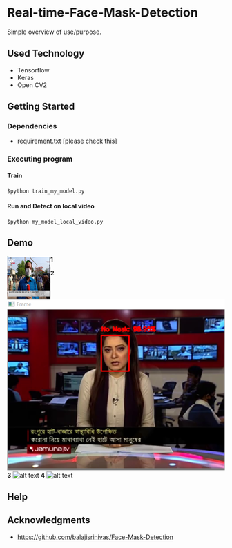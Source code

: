 # Real-time-Face-Mask-Detection


Simple overview of use/purpose.

## Used Technology
* Tensorflow
* Keras
* Open CV2 


## Getting Started

### Dependencies

* requirement.txt [please check this] 

### Executing program

#### Train 

```
$python train_my_model.py
```

#### Run and Detect on local video

```
$python my_model_local_video.py
```

## Demo 
**1**
<img align="left" width="100" height="100" src="1.png">

**2**
![alt text](2.png)
**3**
![alt text](http://url/to/3.png)
**4**
![alt text](http://url/to/4.png)


## Help




## Acknowledgments

* https://github.com/balajisrinivas/Face-Mask-Detection

